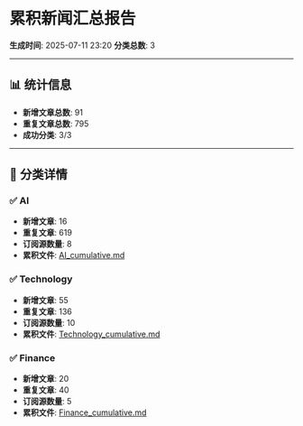 # 累积新闻汇总报告

**生成时间**: 2025-07-11 23:20
**分类总数**: 3

---

## 📊 统计信息

- **新增文章总数**: 91
- **重复文章总数**: 795
- **成功分类**: 3/3

---

## 📂 分类详情

### ✅ AI
- **新增文章**: 16
- **重复文章**: 619
- **订阅源数量**: 8
- **累积文件**: [AI_cumulative.md](./AI_cumulative.md)

### ✅ Technology
- **新增文章**: 55
- **重复文章**: 136
- **订阅源数量**: 10
- **累积文件**: [Technology_cumulative.md](./Technology_cumulative.md)

### ✅ Finance
- **新增文章**: 20
- **重复文章**: 40
- **订阅源数量**: 5
- **累积文件**: [Finance_cumulative.md](./Finance_cumulative.md)
